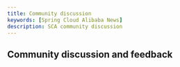 ```yaml
---
title: Community discussion
keywords: [Spring Cloud Alibaba News]
description: SCA community discussion
---
```


## Community discussion and feedback